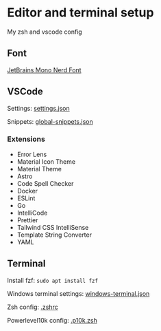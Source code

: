 # Editor and terminal setup

My zsh and vscode config

## Font

[JetBrains Mono Nerd Font](https://github.com/ryanoasis/nerd-fonts/tree/master/patched-fonts/JetBrainsMono)

## VSCode

Settings: [settings.json](https://github.com/MaximilianHagelstam/vscode-settings/blob/main/settings.json)

Snippets: [global-snippets.json](https://github.com/MaximilianHagelstam/vscode-settings/blob/main/global-snippets.json)

### Extensions

- Error Lens
- Material Icon Theme
- Material Theme
- Astro
- Code Spell Checker
- Docker
- ESLint
- Go
- IntelliCode
- Prettier
- Tailwind CSS IntelliSense
- Template String Converter
- YAML

## Terminal

Install fzf: `sudo apt install fzf`

Windows terminal settings: [windows-terminal.json](https://github.com/MaximilianHagelstam/vscode-settings/blob/main/windows-terminal.json)

Zsh config: [.zshrc](https://github.com/MaximilianHagelstam/vscode-settings/blob/main/.zshrc)

Powerlevel10k config: [.p10k.zsh](https://github.com/MaximilianHagelstam/vscode-settings/blob/main/.p10k.zsh)
